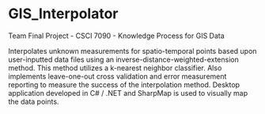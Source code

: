 GIS_Interpolator
================

Team Final Project - CSCI 7090 - Knowledge Process for GIS Data

Interpolates unknown measurements for spatio-temporal points based upon user-inputted data files using an inverse-distance-weighted-extension method. This method utilizes a k-nearest neighbor classifier. Also implements leave-one-out cross validation and error measurement reporting to measure the success of the interpolation method. Desktop application developed in C# / .NET and SharpMap is used to visually map the data points.
